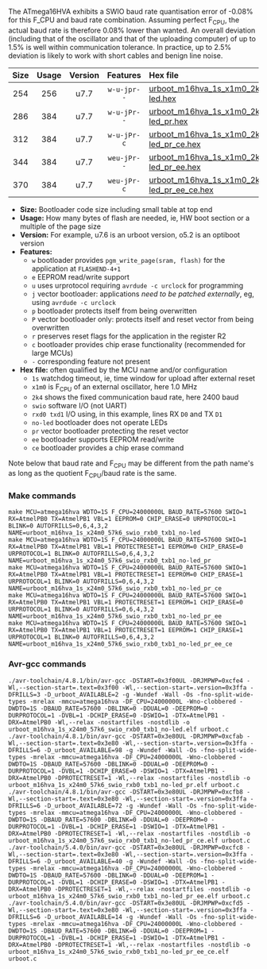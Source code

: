 The ATmega16HVA exhibits a SWIO baud rate quantisation error of -0.08% for this F_CPU and baud rate combination. Assuming perfect F<sub>CPU</sub>, the actual baud rate is therefore 0.08% lower than wanted. An overall deviation (including that of the oscillator and that of the uploading computer) of up to 1.5% is well within communication tolerance. In practice, up to 2.5% deviation is likely to work with short cables and benign line noise.

|Size|Usage|Version|Features|Hex file|
|:-:|:-:|:-:|:-:|:--|
|254|256|u7.7|`w-u-jpr--`|[urboot_m16hva_1s_x1m0_2k4_swio_rxb0_txb1_no-led.hex](https://raw.githubusercontent.com/stefanrueger/urboot.hex/main/u7.7/mcus/atmega16hva/watchdog_1_s/external_oscillator_x/%2B1m000000_hz/%2B%2B%2B2k4_baud/swio_rxb0_txb1/no-led/urboot_m16hva_1s_x1m0_2k4_swio_rxb0_txb1_no-led.hex)|
|286|384|u7.7|`w-u-jPr--`|[urboot_m16hva_1s_x1m0_2k4_swio_rxb0_txb1_no-led_pr.hex](https://raw.githubusercontent.com/stefanrueger/urboot.hex/main/u7.7/mcus/atmega16hva/watchdog_1_s/external_oscillator_x/%2B1m000000_hz/%2B%2B%2B2k4_baud/swio_rxb0_txb1/no-led/urboot_m16hva_1s_x1m0_2k4_swio_rxb0_txb1_no-led_pr.hex)|
|312|384|u7.7|`w-u-jPr-c`|[urboot_m16hva_1s_x1m0_2k4_swio_rxb0_txb1_no-led_pr_ce.hex](https://raw.githubusercontent.com/stefanrueger/urboot.hex/main/u7.7/mcus/atmega16hva/watchdog_1_s/external_oscillator_x/%2B1m000000_hz/%2B%2B%2B2k4_baud/swio_rxb0_txb1/no-led/urboot_m16hva_1s_x1m0_2k4_swio_rxb0_txb1_no-led_pr_ce.hex)|
|344|384|u7.7|`weu-jPr--`|[urboot_m16hva_1s_x1m0_2k4_swio_rxb0_txb1_no-led_pr_ee.hex](https://raw.githubusercontent.com/stefanrueger/urboot.hex/main/u7.7/mcus/atmega16hva/watchdog_1_s/external_oscillator_x/%2B1m000000_hz/%2B%2B%2B2k4_baud/swio_rxb0_txb1/no-led/urboot_m16hva_1s_x1m0_2k4_swio_rxb0_txb1_no-led_pr_ee.hex)|
|370|384|u7.7|`weu-jPr-c`|[urboot_m16hva_1s_x1m0_2k4_swio_rxb0_txb1_no-led_pr_ee_ce.hex](https://raw.githubusercontent.com/stefanrueger/urboot.hex/main/u7.7/mcus/atmega16hva/watchdog_1_s/external_oscillator_x/%2B1m000000_hz/%2B%2B%2B2k4_baud/swio_rxb0_txb1/no-led/urboot_m16hva_1s_x1m0_2k4_swio_rxb0_txb1_no-led_pr_ee_ce.hex)|

- **Size:** Bootloader code size including small table at top end
- **Usage:** How many bytes of flash are needed, ie, HW boot section or a multiple of the page size
- **Version:** For example, u7.6 is an urboot version, o5.2 is an optiboot version
- **Features:**
  + `w` bootloader provides `pgm_write_page(sram, flash)` for the application at `FLASHEND-4+1`
  + `e` EEPROM read/write support
  + `u` uses urprotocol requiring `avrdude -c urclock` for programming
  + `j` vector bootloader: applications *need to be patched externally*, eg, using `avrdude -c urclock`
  + `p` bootloader protects itself from being overwritten
  + `P` vector bootloader only: protects itself and reset vector from being overwritten
  + `r` preserves reset flags for the application in the register R2
  + `c` bootloader provides chip erase functionality (recommended for large MCUs)
  + `-` corresponding feature not present
- **Hex file:** often qualified by the MCU name and/or configuration
  + `1s` watchdog timeout, ie, time window for upload after external reset
  + `x1m0` is F<sub>CPU</sub> of an external oscillator, here 1.0 MHz
  + `2k4` shows the fixed communication baud rate, here 2400 baud
  + `swio` software I/O (not UART)
  + `rxd0 txd1` I/O using, in this example, lines RX `D0` and TX `D1`
  + `no-led` bootloader does not operate LEDs
  + `pr` vector bootloader protecting the reset vector
  + `ee` bootloader supports EEPROM read/write
  + `ce` bootloader provides a chip erase command


Note below that baud rate and F<sub>CPU</sub> may be different from the path name's as long as the quotient F<sub>CPU</sub>/baud rate is the same.

### Make commands
```
make MCU=atmega16hva WDTO=1S F_CPU=24000000L BAUD_RATE=57600 SWIO=1 RX=AtmelPB0 TX=AtmelPB1 VBL=1 EEPROM=0 CHIP_ERASE=0 URPROTOCOL=1 BLINK=0 AUTOFRILLS=0,6,4,3,2 NAME=urboot_m16hva_1s_x24m0_57k6_swio_rxb0_txb1_no-led
make MCU=atmega16hva WDTO=1S F_CPU=24000000L BAUD_RATE=57600 SWIO=1 RX=AtmelPB0 TX=AtmelPB1 VBL=1 PROTECTRESET=1 EEPROM=0 CHIP_ERASE=0 URPROTOCOL=1 BLINK=0 AUTOFRILLS=0,6,4,3,2 NAME=urboot_m16hva_1s_x24m0_57k6_swio_rxb0_txb1_no-led_pr
make MCU=atmega16hva WDTO=1S F_CPU=24000000L BAUD_RATE=57600 SWIO=1 RX=AtmelPB0 TX=AtmelPB1 VBL=1 PROTECTRESET=1 EEPROM=0 CHIP_ERASE=1 URPROTOCOL=1 BLINK=0 AUTOFRILLS=0,6,4,3,2 NAME=urboot_m16hva_1s_x24m0_57k6_swio_rxb0_txb1_no-led_pr_ce
make MCU=atmega16hva WDTO=1S F_CPU=24000000L BAUD_RATE=57600 SWIO=1 RX=AtmelPB0 TX=AtmelPB1 VBL=1 PROTECTRESET=1 EEPROM=1 CHIP_ERASE=0 URPROTOCOL=1 BLINK=0 AUTOFRILLS=0,6,4,3,2 NAME=urboot_m16hva_1s_x24m0_57k6_swio_rxb0_txb1_no-led_pr_ee
make MCU=atmega16hva WDTO=1S F_CPU=24000000L BAUD_RATE=57600 SWIO=1 RX=AtmelPB0 TX=AtmelPB1 VBL=1 PROTECTRESET=1 EEPROM=1 CHIP_ERASE=1 URPROTOCOL=1 BLINK=0 AUTOFRILLS=0,6,4,3,2 NAME=urboot_m16hva_1s_x24m0_57k6_swio_rxb0_txb1_no-led_pr_ee_ce
```

### Avr-gcc commands
```
./avr-toolchain/4.8.1/bin/avr-gcc -DSTART=0x3f00UL -DRJMPWP=0xcfe4 -Wl,--section-start=.text=0x3f00 -Wl,--section-start=.version=0x3ffa -DFRILLS=3 -D_urboot_AVAILABLE=2 -g -Wundef -Wall -Os -fno-split-wide-types -mrelax -mmcu=atmega16hva -DF_CPU=24000000L -Wno-clobbered -DWDTO=1S -DBAUD_RATE=57600 -DBLINK=0 -DDUAL=0 -DEEPROM=0 -DURPROTOCOL=1 -DVBL=1 -DCHIP_ERASE=0 -DSWIO=1 -DTX=AtmelPB1 -DRX=AtmelPB0 -Wl,--relax -nostartfiles -nostdlib -o urboot_m16hva_1s_x24m0_57k6_swio_rxb0_txb1_no-led.elf urboot.c
./avr-toolchain/4.8.1/bin/avr-gcc -DSTART=0x3e80UL -DRJMPWP=0xcfab -Wl,--section-start=.text=0x3e80 -Wl,--section-start=.version=0x3ffa -DFRILLS=6 -D_urboot_AVAILABLE=98 -g -Wundef -Wall -Os -fno-split-wide-types -mrelax -mmcu=atmega16hva -DF_CPU=24000000L -Wno-clobbered -DWDTO=1S -DBAUD_RATE=57600 -DBLINK=0 -DDUAL=0 -DEEPROM=0 -DURPROTOCOL=1 -DVBL=1 -DCHIP_ERASE=0 -DSWIO=1 -DTX=AtmelPB1 -DRX=AtmelPB0 -DPROTECTRESET=1 -Wl,--relax -nostartfiles -nostdlib -o urboot_m16hva_1s_x24m0_57k6_swio_rxb0_txb1_no-led_pr.elf urboot.c
./avr-toolchain/4.8.1/bin/avr-gcc -DSTART=0x3e80UL -DRJMPWP=0xcfb8 -Wl,--section-start=.text=0x3e80 -Wl,--section-start=.version=0x3ffa -DFRILLS=6 -D_urboot_AVAILABLE=72 -g -Wundef -Wall -Os -fno-split-wide-types -mrelax -mmcu=atmega16hva -DF_CPU=24000000L -Wno-clobbered -DWDTO=1S -DBAUD_RATE=57600 -DBLINK=0 -DDUAL=0 -DEEPROM=0 -DURPROTOCOL=1 -DVBL=1 -DCHIP_ERASE=1 -DSWIO=1 -DTX=AtmelPB1 -DRX=AtmelPB0 -DPROTECTRESET=1 -Wl,--relax -nostartfiles -nostdlib -o urboot_m16hva_1s_x24m0_57k6_swio_rxb0_txb1_no-led_pr_ce.elf urboot.c
./avr-toolchain/5.4.0/bin/avr-gcc -DSTART=0x3e80UL -DRJMPWP=0xcfc8 -Wl,--section-start=.text=0x3e80 -Wl,--section-start=.version=0x3ffa -DFRILLS=6 -D_urboot_AVAILABLE=40 -g -Wundef -Wall -Os -fno-split-wide-types -mrelax -mmcu=atmega16hva -DF_CPU=24000000L -Wno-clobbered -DWDTO=1S -DBAUD_RATE=57600 -DBLINK=0 -DDUAL=0 -DEEPROM=1 -DURPROTOCOL=1 -DVBL=1 -DCHIP_ERASE=0 -DSWIO=1 -DTX=AtmelPB1 -DRX=AtmelPB0 -DPROTECTRESET=1 -Wl,--relax -nostartfiles -nostdlib -o urboot_m16hva_1s_x24m0_57k6_swio_rxb0_txb1_no-led_pr_ee.elf urboot.c
./avr-toolchain/5.4.0/bin/avr-gcc -DSTART=0x3e80UL -DRJMPWP=0xcfd5 -Wl,--section-start=.text=0x3e80 -Wl,--section-start=.version=0x3ffa -DFRILLS=6 -D_urboot_AVAILABLE=14 -g -Wundef -Wall -Os -fno-split-wide-types -mrelax -mmcu=atmega16hva -DF_CPU=24000000L -Wno-clobbered -DWDTO=1S -DBAUD_RATE=57600 -DBLINK=0 -DDUAL=0 -DEEPROM=1 -DURPROTOCOL=1 -DVBL=1 -DCHIP_ERASE=1 -DSWIO=1 -DTX=AtmelPB1 -DRX=AtmelPB0 -DPROTECTRESET=1 -Wl,--relax -nostartfiles -nostdlib -o urboot_m16hva_1s_x24m0_57k6_swio_rxb0_txb1_no-led_pr_ee_ce.elf urboot.c
```

